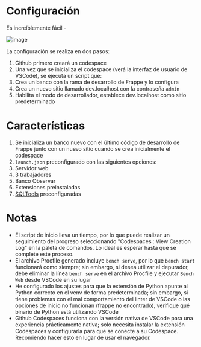 # Configuración

Es increíblemente fácil -

![image](https://github.com/user-attachments/assets/0dc45d28-e190-44fb-9e8c-c550d3ed8360)



La configuración se realiza en dos pasos:
1. Github primero creará un codespace
2. Una vez que se inicializa el codespace (verá la interfaz de usuario de VSCode), se ejecuta un script que:
1. Crea un banco con la rama de desarrollo de Frappe y lo configura
2. Crea un nuevo sitio llamado dev.localhost con la contraseña `admin`
3. Habilita el modo de desarrollador, establece dev.localhost como sitio predeterminado

# Características

1. Se inicializa un banco nuevo con el último código de desarrollo de Frappe junto con un nuevo sitio cuando se crea inicialmente el codespace
1. `launch.json` preconfigurado con las siguientes opciones:
1. Servidor web
2. 3 trabajadores
3. Banco Observar
2. Extensiones preinstaladas
3. [SQLTools](https://marketplace.visualstudio.com/items?itemName=mtxr.sqltools) preconfiguradas

# Notas

- El script de inicio lleva un tiempo, por lo que puede realizar un seguimiento del progreso seleccionando "Codespaces : View Creation Log" en la paleta de comandos. Lo ideal es esperar hasta que se complete este proceso.
- El archivo Procfile generado incluye `bench serve`, por lo que `bench start` funcionará como siempre; sin embargo, si desea utilizar el depurador, debe eliminar la línea `bench serve` en el archivo Procfile y ejecutar `Bench Web` desde VSCode en su lugar
- He configurado los ajustes para que la extensión de Python apunte al Python correcto en el venv de forma predeterminada; sin embargo, si tiene problemas con el mal comportamiento del linter de VSCode o las opciones de inicio no funcionan (frappe no encontrado), verifique qué binario de Python está utilizando VSCode
- Github Codespaces funciona con la versión nativa de VSCode para una experiencia prácticamente nativa; solo necesita instalar la extensión Codespaces y configurarla para que se conecte a su Codespace. Recomiendo hacer esto en lugar de usar el navegador.
